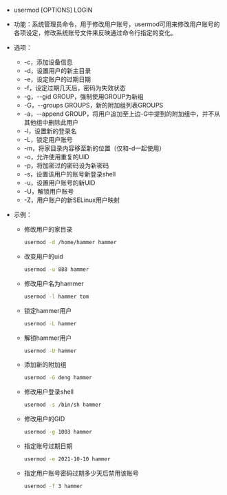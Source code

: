 - usermod [OPTIONS] LOGIN

- 功能：系统管理员命令，用于修改用户账号，usermod可用来修改用户账号的各项设定，修改系统账号文件来反映通过命令行指定的变化。

- 选项：

  - -c，添加设备信息
  - -d，设置用户的新主目录
  - -e，设定账户的过期日期
  - -f，设定过期几天后，密码为失效状态
  - -g，--gid GROUP，强制使用GROUP为新组
  - -G，--groups GROUPS，新的附加组列表GROUPS
  - -a，--append GROUP，将用户追加至上边-G中提到的附加组中，并不从其他组中删除此用户
  - -l，设置新的登录名
  - -L，锁定用户账号
  - -m，将家目录内容移至新的位置（仅和-d一起使用）
  - -o，允许使用重复的UID
  - -p，将加密过的密码设为新密码
  - -s，设置该用户的账号新登录shell
  - -u，设置用户账号的新UID
  - -U，解锁用户账号
  - -Z，用户账户的新SELinux用户映射

- 示例：

  - 修改用户的家目录

    ```bash
    usermod -d /home/hammer hammer
    ```

  - 改变用户的uid

    ```bash
    usermod -u 888 hammer
    ```

  - 修改用户名为hammer

    ```bash
    usermod -l hammer tom
    ```

  - 锁定hammer用户

    ```bash
    usermod -L hammer
    ```

  - 解锁hammer用户

    ```bash
    usermod -U hammer
    ```

  - 添加新的附加组

    ```bash
    usermod -G deng hammer
    ```

  - 修改用户登录shell

    ```bash
    usermod -s /bin/sh hammer
    ```

  - 修改用户的GID

    ```bash
    usermod -g 1003 hammer
    ```

  - 指定账号过期日期

    ```bash
    usermod -e 2021-10-10 hammer
    ```

  - 指定用户账号密码过期多少天后禁用该账号

    ```bash
    usermod -f 3 hammer
    ```

    

